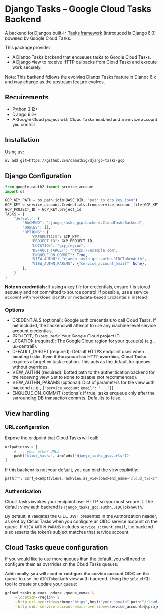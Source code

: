 # Django Tasks – Google Cloud Tasks Backend

A backend for Django’s built-in [Tasks framework](https://docs.djangoproject.com/en/6.0/topics/tasks/) (introduced in 
Django 6.0) powered by Google Cloud Tasks.

This package provides:
- A Django Tasks backend that enqueues tasks to Google Cloud Tasks.
- A Django view to receive HTTP callbacks from Cloud Tasks and execute work securely.

Note: This backend follows the evolving Django Tasks feature in Django 6.x and may change as the upstream feature evolves.

## Requirements

- Python 3.12+
- Django 6.0+
- A Google Cloud project with Cloud Tasks enabled and a service account you control

## Installation

Using uv:

```bash
uv add git+https://github.com/camuthig/django-tasks-gcp
```

## Django Configuration

```python
from google.oauth2 import service_account
import os

GCP_KEY_PATH = os.path.join(BASE_DIR, "path_to_gcp_key.json")
GCP_KEY = service_account.Credentials.from_service_account_file(GCP_KEY_PATH)
GCP_PROJECT_ID = GCP_KEY.project_id
TASKS = {
    "default": {
        "BACKEND": "django_tasks_gcp.backend.CloudTasksBackend", 
        "QUEUES": [],
        "OPTIONS": {
            "CREDENTIALS": GCP_KEY, 
            "PROJECT_ID": GCP_PROJECT_ID, 
            "LOCATION": "gcp_region",
            "DEFAULT_TARGET": "https://example.com",
            "ENQUEUE_ON_COMMIT": True, 
            "VIEW_AUTHN": "django_tasks_gcp.authn.OIDCTokenAuth",
            "VIEW_AUTHN_PARAMS": {"service_account_email": None}, 
        }, 
    }
}
```

**Note on credentials:** If using a key file for credentials, ensure it is stored securely and not committed to source control. 
If possible, use a service account with workload identity or metadata-based credentials, instead.

### Options

- CREDENTIALS (optional): Google auth credentials to call Cloud Tasks. If not included, the backend will attempt to use any machine-level service account credentials.
- PROJECT_ID (required): Your Google Cloud project ID.
- LOCATION (required): The Google Cloud region for your queue(s) (e.g., us-central1).
- DEFAULT_TARGET (required): Default HTTPS endpoint used when creating tasks. Even if the queue has HTTP overrides, Cloud Tasks requires a target on task creation. This acts as the default for queues without overrides.
- VIEW_AUTHN (required): Dotted path to the authentication backend for the receiving view. Set to None to disable (not recommended).
- VIEW_AUTHN_PARAMS (optional): Dict of parameters for the view auth backend (e.g., `{"service_account_email": "..."}`).
- ENQUEUE_ON_COMMIT (optional): If true, tasks enqueue only after the surrounding DB transaction commits. Defaults to false.

## View handling

### URL configuration

Expose the endpoint that Cloud Tasks will call:

```python
urlpatterns = [
    # ... your other URLs
    path("cloud_tasks", include("django_tasks_gcp.urls")),
]
```

If this backend is not your default, you can bind the view explicitly:

```python
path("", csrf_exempt(views.TaskView.as_view(backend_name="cloud_tasks"))),
```

### Authentication

Cloud Tasks invokes your endpoint over HTTP, so you must secure it. The default view auth backend is 
`django_tasks_gcp.authn.OIDCTokenAuth`.

By default, it validates the OIDC JWT presented in the Authorization header, as sent by Cloud Tasks when you configure
an OIDC service account on the queue. If `VIEW_AUTHN_PARAMS` includes `service_account_email`, the backend also asserts
the token’s subject matches that service account.

## Cloud Tasks queue configuration

If you would like to use more queues than the default, you will need to configure them as overrides on the Cloud Tasks
queues.

Additionally, you will need to configure the service account OIDC on the queue to use the `OIDCTokenAuth` view auth
backend. Using the `gcloud` CLI tool to create or update your queue:

```bash
gcloud tasks queues update <queue_name> \
    --location=<region> \
    --http-uri-override=scheme:"https",host:"your.domain",path:"/cloud_tasks",mode:"ALWAYS" \
    --http-oidc-service-account-email-override=<service_account>@<project>.iam.gserviceaccount.com
```
